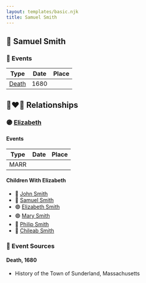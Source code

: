 ```yaml
---
layout: templates/basic.njk
title: Samuel Smith
---
```

## 🔵 Samuel Smith

### 📆 Events

Type | Date | Place
------ | ------ | ------
[Death](#event-0) | 1680 |

## 👩‍❤️‍👨 Relationships

### 🟣 [Elizabeth ](/people/7/71389724)

#### Events

Type | Date | Place
------ | ------ | ------
MARR |  |
#### Children With Elizabeth
* 🔵 [John Smith](/people/8/82917648)
* 🔵 [Samuel Smith](/people/5/57169666)
* 🟣 [Elizabeth Smith](/people/9/92723561)
* 🟣 [Mary Smith](/people/3/39739360)
* 🔵 [Philip Smith](/people/6/61981014)
* 🔵 [Chileab Smith](/people/8/88499593)
### 📰 Event Sources

#### <a id="event-0"></a> Death, 1680
* History of the Town of Sunderland, Massachusetts